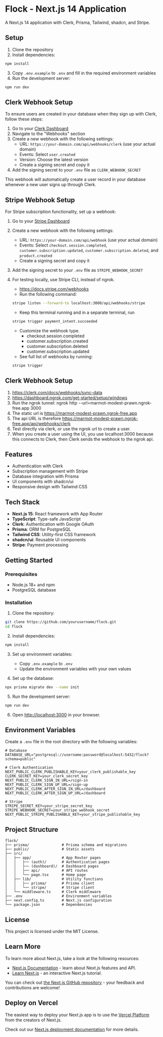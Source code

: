 # Flock - Next.js 14 Application

A Next.js 14 application with Clerk, Prisma, Tailwind, shadcn, and Stripe.

## Setup

1. Clone the repository
2. Install dependencies:

```bash
npm install
```

3. Copy `.env.example` to `.env` and fill in the required environment variables
4. Run the development server:

```bash
npm run dev
```

## Clerk Webhook Setup

To ensure users are created in your database when they sign up with Clerk, follow these steps:

1. Go to your [Clerk Dashboard](https://dashboard.clerk.dev/)
2. Navigate to the "Webhooks" section
3. Create a new webhook with the following settings:
   - URL: `https://your-domain.com/api/webhooks/clerk` (use your actual domain)
   - Events: Select `user.created`
   - Version: Choose the latest version
   - Create a signing secret and copy it
4. Add the signing secret to your `.env` file as `CLERK_WEBHOOK_SECRET`

This webhook will automatically create a user record in your database whenever a new user signs up through Clerk.

## Stripe Webhook Setup

For Stripe subscription functionality, set up a webhook:

1. Go to your [Stripe Dashboard](https://dashboard.stripe.com/webhooks)
2. Create a new webhook with the following settings:
   - URL: `https://your-domain.com/api/webhook` (use your actual domain)
   - Events: Select `checkout.session.completed`, `customer.subscription.updated`, `customer.subscription.deleted`, and `product.created`
   - Create a signing secret and copy it
3. Add the signing secret to your `.env` file as `STRIPE_WEBHOOK_SECRET`
4. For testing locally, use Stripe CLI, instead of ngrok.

   - https://docs.stripe.com/webhooks
   - Run the following command:

   ```bash
   stripe listen --forward-to localhost:3000/api/webhooks/stripe
   ```

   - Keep this terminal running and in a separate terminal, run

   ```bash
   stripe trigger payment_intent.succeeded
   ```

   - Customize the webhook type.
     - checkout.session.completed
     - customer.subscription.created
     - customer.subscription.deleted
     - customer.subscription.updated
   - See full list of webhooks by running:

   ```bash
   stripe trigger
   ```

## Clerk Webhook Setup

1. https://clerk.com/docs/webhooks/sync-data
2. https://dashboard.ngrok.com/get-started/setup/windows
3. Run the ngrok tunnel: ngrok http --url=marmot-modest-prawn.ngrok-free.app 3000
4. The static url is https://marmot-modest-prawn.ngrok-free.app
5. The api URL is therefore https://marmot-modest-prawn.ngrok-free.app/api/webhooks/clerk
6. Test directly via clerk, or use the ngrok url to create a user.
7. When you create a user using the UI, you use localhost:3000 because this connects to Clerk, then Clerk sends the webhook to the ngrok api.

## Features

- Authentication with Clerk
- Subscription management with Stripe
- Database integration with Prisma
- UI components with shadcn/ui
- Responsive design with Tailwind CSS

## Tech Stack

- **Next.js 15**: React framework with App Router
- **TypeScript**: Type-safe JavaScript
- **Clerk**: Authentication with Google OAuth
- **Prisma**: ORM for PostgreSQL
- **Tailwind CSS**: Utility-first CSS framework
- **shadcn/ui**: Reusable UI components
- **Stripe**: Payment processing

## Getting Started

### Prerequisites

- Node.js 18+ and npm
- PostgreSQL database

### Installation

1. Clone the repository:

```bash
git clone https://github.com/yourusername/flock.git
cd flock
```

2. Install dependencies:

```bash
npm install
```

3. Set up environment variables:

   - Copy `.env.example` to `.env`
   - Update the environment variables with your own values

4. Set up the database:

```bash
npx prisma migrate dev --name init
```

5. Run the development server:

```bash
npm run dev
```

6. Open [http://localhost:3000](http://localhost:3000) in your browser.

## Environment Variables

Create a `.env` file in the root directory with the following variables:

```
# Database
DATABASE_URL="postgresql://username:password@localhost:5432/flock?schema=public"

# Clerk Authentication
NEXT_PUBLIC_CLERK_PUBLISHABLE_KEY=your_clerk_publishable_key
CLERK_SECRET_KEY=your_clerk_secret_key
NEXT_PUBLIC_CLERK_SIGN_IN_URL=/sign-in
NEXT_PUBLIC_CLERK_SIGN_UP_URL=/sign-up
NEXT_PUBLIC_CLERK_AFTER_SIGN_IN_URL=/dashboard
NEXT_PUBLIC_CLERK_AFTER_SIGN_UP_URL=/dashboard

# Stripe
STRIPE_SECRET_KEY=your_stripe_secret_key
STRIPE_WEBHOOK_SECRET=your_stripe_webhook_secret
NEXT_PUBLIC_STRIPE_PUBLISHABLE_KEY=your_stripe_publishable_key
```

## Project Structure

```
flock/
├── prisma/               # Prisma schema and migrations
├── public/               # Static assets
├── src/
│   ├── app/              # App Router pages
│   │   ├── (auth)/       # Authentication pages
│   │   ├── (dashboard)/  # Dashboard pages
│   │   ├── api/          # API routes
│   │   └── page.tsx      # Home page
│   ├── lib/              # Utility functions
│   │   ├── prisma/       # Prisma client
│   │   └── stripe/       # Stripe client
│   └── middleware.ts     # Clerk middleware
├── .env                  # Environment variables
├── next.config.ts        # Next.js configuration
└── package.json          # Dependencies
```

## License

This project is licensed under the MIT License.

## Learn More

To learn more about Next.js, take a look at the following resources:

- [Next.js Documentation](https://nextjs.org/docs) - learn about Next.js features and API.
- [Learn Next.js](https://nextjs.org/learn) - an interactive Next.js tutorial.

You can check out [the Next.js GitHub repository](https://github.com/vercel/next.js) - your feedback and contributions are welcome!

## Deploy on Vercel

The easiest way to deploy your Next.js app is to use the [Vercel Platform](https://vercel.com/new?utm_medium=default-template&filter=next.js&utm_source=create-next-app&utm_campaign=create-next-app-readme) from the creators of Next.js.

Check out our [Next.js deployment documentation](https://nextjs.org/docs/app/building-your-application/deploying) for more details.
